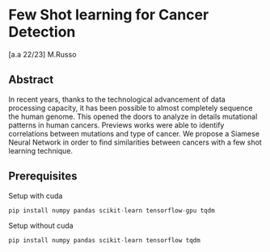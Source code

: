 # Few Shot learning for Cancer Detection
[a.a 22/23] M.Russo


## Abstract

In recent years, thanks to the technological advancement of data processing capacity, it has been possible to almost completely sequence the human genome. This opened the doors to analyze in details mutational patterns in human cancers. Previews works were able to identify correlations between mutations and type of cancer. We propose a Siamese Neural Network in order to find similarities between cancers with a few shot learning technique.


## Prerequisites

Setup with cuda

```python
pip install numpy pandas scikit-learn tensorflow-gpu tqdm
```

Setup without cuda

```python
pip install numpy pandas scikit-learn tensorflow tqdm
